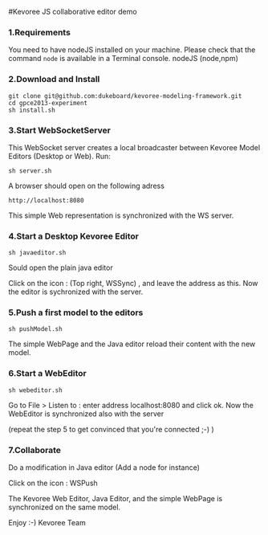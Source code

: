#Kevoree JS collaborative editor demo

### 1.Requirements
You need to have nodeJS installed on your machine.
Please check that the command `node` is available in a Terminal console.
		nodeJS (node,npm)
		


### 2.Download and Install

	git clone git@github.com:dukeboard/kevoree-modeling-framework.git
	cd gpce2013-experiment
	sh install.sh
	
### 3.Start WebSocketServer
This WebSocket server creates a local broadcaster between Kevoree Model Editors (Desktop or Web).
Run:

	sh server.sh
	
A browser should open on the following adress

	http://localhost:8080
	
This simple Web representation is synchronized with the WS server.
	
### 4.Start a Desktop Kevoree Editor

	sh javaeditor.sh
	
Sould open the plain java editor

Click on the icon : (Top right, WSSync) , and leave the address as this. Now the editor is sychronized with the server.

### 5.Push a first model to the editors

	sh pushModel.sh
	
The simple WebPage and the Java editor reload their content with the new model.

### 6.Start a WebEditor

	sh webeditor.sh
	
Go to File > Listen to : enter address localhost:8080 and click ok. Now the WebEditor is synchronized also with the server

(repeat the step 5 to get convinced that you're connected ;-) )

### 7.Collaborate

Do a modification in Java editor (Add a node for instance)

Click on the icon : WSPush

The Kevoree Web Editor, Java Editor, and the simple WebPage is synchronized on the same model.

Enjoy :-)
Kevoree Team
